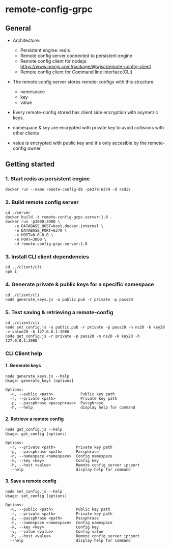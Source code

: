 # remote-config-grpc 

## General

- Architecture:
    - Persistent engine: redis
    - Remote config server connected to persistent engine
    - Remote config client for nodejs: https://www.npmjs.com/package/@wjsc/remote-config-client
    - Remote config client for Command line interface(CLI)

- The remote config server stores remote-configs with this structure:
    - namespace
    - key
    - value

- Every remote-config stored has client side encryption with asymetric keys.
- namespace & key are encrypted with private key to avoid collisions with other clients
- value is encrypted with public key and it's only accesible by the remote-config owner


## Getting started
### 1. Start redis as persistent engine
```
docker run --name remote-config-db -p6379:6379 -d redis
```

### 2. Build remote config server
```
cd ./server
docker build -t remote-config-grpc-server:1.0 . 
docker run -p3000:3000 \
    -e DATABASE_HOST=host.docker.internal \
    -e DATABASE_PORT=6379 \
    -e HOST=0.0.0.0 \
    -e PORT=3000 \
    -d remote-config-grpc-server:1.0
```

### 3. Install CLI client dependencies
```
cd ../client/cli
npm i
```

### 4. Generate private & public keys for a specific namespace
```
cd ./client/cli
node generate_keys.js -u public.pub -r private -p pass20
```

### 5. Test saving & retrieving a remote-config
```
cd ./client/cli
node set_config.js -u public.pub -r private -p pass20 -n ns20 -k key20 -v value20 -h 127.0.0.1:3000
node get_config.js -r private -p pass20 -n ns20 -k key20 -h 127.0.0.1:3000
```


### CLI Client help

#### 1. Generate keys
```
node generate_keys.js --help
Usage: generate_keys [options]

Options:
  -u, --public <path>            Public key path
  -r, --private <path>           Private key path
  -p, --passphrase <passphrase>  Passphrase
  -h, --help                     display help for command
```

#### 2. Retrieve a remote config
```
node get_config.js --help
Usage: get_config [options]

Options:
  -r, --private <path>         Private key path
  -p, --passphrase <path>      Passphrase
  -n, --namespace <namespace>  Config namespace
  -k, --key <key>              Config key
  -h, --host <value>           Remote config server ip:port
  --help                       display help for command

```

#### 3. Save a remote config
```
node set_config.js --help
Usage: set_config [options]

Options:
  -u, --public <path>          Public key path
  -r, --private <path>         Private key path
  -p, --passphrase <path>      Passphrase
  -n, --namespace <namespace>  Config namespace
  -k, --key <key>              Config key
  -v, --value <value>          Config value
  -h, --host <value>           Remote config server ip:port
  --help                       display help for command
```
